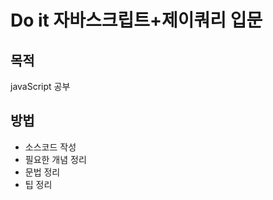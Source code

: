 Do it 자바스크립트+제이쿼리 입문
=================================
목적
----
javaScript 공부

방법
----
* 소스코드 작성
* 필요한 개념 정리
* 문법 정리
* 팁 정리
